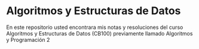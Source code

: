 # Algoritmos y Estructuras de Datos

En este repositorio usted encontrara mis notas y resoluciones del curso
Algoritmos y Estructuras de Datos (CB100) previamente llamado Algoritmos y
Programación 2
